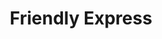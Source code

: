 ---
title: "Friendly Express"
url: /waynesville/friendly-express-old-highway-259/
shop: Lebensmittel
---